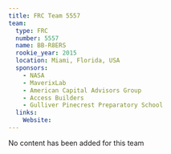 ```yaml
---
title: FRC Team 5557
team:
  type: FRC
  number: 5557
  name: BB-R8ERS
  rookie_year: 2015
  location: Miami, Florida, USA
  sponsors:
    - NASA
    - MaverixLab
    - American Capital Advisors Group
    - Access Builders
    - Gulliver Pinecrest Preparatory School
  links:
    Website: 
---
```

No content has been added for this team